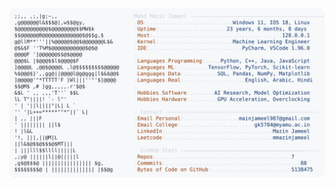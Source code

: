 <picture>
  <source srcset="https://raw.githubusercontent.com/mmazinjameel/mmazinjameel/main/dark_mode.svg?v=1747105582" media="(prefers-color-scheme: dark)">
  <img src="https://raw.githubusercontent.com/mmazinjameel/mmazinjameel/main/light_mode.svg?v=1747105582">
</picture>

